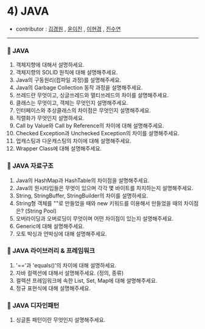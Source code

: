 # 4) JAVA 
- contributor : [김경원](https://github.com/shining8543) , [윤이진](https://github.com/483759) , [이현경](https://github.com/honggoii) , [진수연](https://github.com/jjuyeon)
<hr/>

### :notebook_with_decorative_cover: JAVA
1. 객체지향에 대해서 설명하세요.
2. 객체지향의 SOLID 원칙에 대해 설명해주세요.
3. Java의 구동원리(컴파일 과정)를 설명해주세요.
4. Java의 Garbage Collection 동작 과정을 설명해주세요.
5. 쓰레드란 무엇이고, 싱글쓰레드와 멀티쓰레드의 차이를 설명해주세요.
6. 클래스는 무엇이고, 객체는 무엇인지 설명해주세요.
7. 인터페이스와 추상클래스의 차이점은 무엇인지 설명해주세요.
8. 직렬화가 무엇인지 설명하세요.
9. Call by Value와 Call by Reference의 차이에 대해 설명해주세요.
10. Checked Exception과 Unchecked Exception의 차이를 설명해주세요.
11. 업캐스팅과 다운캐스팅의 차이에 대해 설명해주세요.
12. Wrapper Class에 대해 설명해주세요.


### :notebook_with_decorative_cover: JAVA 자료구조
1. Java의 HashMap과 HashTable의 차이점을 설명해주세요.
2. Java의 원시타입들은 무엇이 있으며 각각 몇 바이트를 차지하는지 설명해주세요.
3. String, StringBuffer, StringBuilder의 차이를 설명하세요.
4. String형 객체를 ""로 만들었을 때와 new 키워드를 이용해서 만들었을 때의 차이점은? (String Pool)
5. 오버라이딩과 오버로딩이 무엇이며 어떤 차이점이 있는지 설명해주세요.
6. Generic에 대해 설명해주세요.
7. 오토 박싱과 언박싱에 대해 설명해주세요.

### :notebook_with_decorative_cover: JAVA 라이브러리 & 프레임워크
1. '=='과 'equals()'의 차이에 대해 설명하세요.
2. 자바 컬렉션에 대해서 설명해주세요. (정의, 종류)
3. 컬렉션 프레임워크에 속한 List, Set, Map에 대해 설명해주세요.
4. 정규 표현식에 대해 설명해주세요.

### :notebook_with_decorative_cover: JAVA 디자인패턴
1. 싱글톤 패턴이란 무엇인지 설명해주세요.
